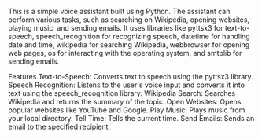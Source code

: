 This is a simple voice assistant built using Python. The assistant can perform various tasks, such as searching on Wikipedia, opening websites, playing music, and sending emails. It uses libraries like pyttsx3 for text-to-speech, speech_recognition for recognizing speech, datetime for handling date and time, wikipedia for searching Wikipedia, webbrowser for opening web pages, os for interacting with the operating system, and smtplib for sending emails.

Features
Text-to-Speech: Converts text to speech using the pyttsx3 library.
Speech Recognition: Listens to the user's voice input and converts it into text using the speech_recognition library.
Wikipedia Search: Searches Wikipedia and returns the summary of the topic.
Open Websites: Opens popular websites like YouTube and Google.
Play Music: Plays music from your local directory.
Tell Time: Tells the current time.
Send Emails: Sends an email to the specified recipient.
